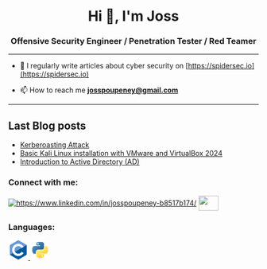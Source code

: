 <h1 align="center">Hi 👋, I'm Joss</h1>
<h3 align="center">Offensive Security Engineer / Penetration Tester / Red Teamer</h3>

---

- 📝 I regularly write articles about cyber security on [https://spidersec.io](https://spidersec.io)

- 📫 How to reach me **josspoupeney@gmail.com**

---

## Last Blog posts
<!-- BLOG-POST-LIST:START -->
- [Kerberoasting Attack](https://medium.com/@jp-sec/kerberoasting-attack-a735eb6067f1?source=rss-b99e3a5eda81------2)
- [Basic Kali Linux installation with VMware and VirtualBox 2024](https://medium.com/@jp-sec/basic-kali-linux-installation-with-vmware-and-virtualbox-2024-16c764c6aa9c?source=rss-b99e3a5eda81------2)
- [Introduction to Active Directory &lpar;AD&rpar;](https://medium.com/@jp-sec/introduction-to-active-directory-ad-e58297d83b75?source=rss-b99e3a5eda81------2)
<!-- BLOG-POST-LIST:END -->

<h3 align="left">Connect with me:</h3>
<p align="left">
<a href="https://www.linkedin.com/in/josspoupeney-b8517b174/" target="blank"><img align="center" src="https://raw.githubusercontent.com/rahuldkjain/github-profile-readme-generator/master/src/images/icons/Social/linked-in-alt.svg" alt="https://www.linkedin.com/in/josspoupeney-b8517b174/" height="30" width="40" /></a>
<a href="https://youtube.com/@josspoupeney?si=K40uidpo-I2a-0Dn" target="blank"><img align="center" src="https://github.com/rahuldkjain/github-profile-readme-generator/blob/master/src/images/icons/Social/youtube.svg" alt="" height="30" width="40" /></a>
</p>

<h3 align="left">Languages:</h3>
<p align="left"> <a href="https://www.cprogramming.com/" target="_blank" rel="noreferrer"> <img src="https://raw.githubusercontent.com/devicons/devicon/master/icons/c/c-original.svg" alt="c" width="40" height="40"/> </a> <a href="https://www.python.org" target="_blank" rel="noreferrer"> <img src="https://raw.githubusercontent.com/devicons/devicon/master/icons/python/python-original.svg" alt="python" width="40" height="40"/> </a> </p>
